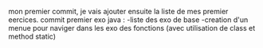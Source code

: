 mon premier commit, je vais ajouter ensuite la liste de mes premier eercices.
commit premier exo java : 
-liste des exo de base
-creation d'un menue pour naviger dans les exo des fonctions (avec utilisation de class et method static)
